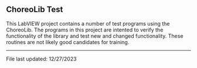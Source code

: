 ## ChoreoLib Test

This LabVIEW project contains a number of test programs using the ChoreoLib.  The programs in this project are intented to verify the functionality of the library and test new and changed functionality.  These routines are not likely good candidates for training.  

---
File last updated: 12/27/2023



